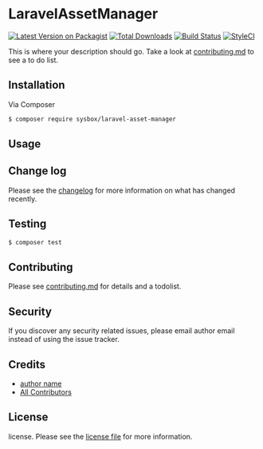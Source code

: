# LaravelAssetManager

[![Latest Version on Packagist][ico-version]][link-packagist]
[![Total Downloads][ico-downloads]][link-downloads]
[![Build Status][ico-travis]][link-travis]
[![StyleCI][ico-styleci]][link-styleci]

This is where your description should go. Take a look at [contributing.md](contributing.md) to see a to do list.

## Installation

Via Composer

``` bash
$ composer require sysbox/laravel-asset-manager
```

## Usage

## Change log

Please see the [changelog](changelog.md) for more information on what has changed recently.

## Testing

``` bash
$ composer test
```

## Contributing

Please see [contributing.md](contributing.md) for details and a todolist.

## Security

If you discover any security related issues, please email author email instead of using the issue tracker.

## Credits

- [author name][link-author]
- [All Contributors][link-contributors]

## License

license. Please see the [license file](license.md) for more information.

[ico-version]: https://img.shields.io/packagist/v/sysbox/laravelassetmanager.svg?style=flat-square
[ico-downloads]: https://img.shields.io/packagist/dt/sysbox/laravelassetmanager.svg?style=flat-square
[ico-travis]: https://img.shields.io/travis/sysbox/laravelassetmanager/master.svg?style=flat-square
[ico-styleci]: https://styleci.io/repos/12345678/shield

[link-packagist]: https://packagist.org/packages/sysbox/laravel-asset-manager
[link-downloads]: https://packagist.org/packages/sysbox/laravel-asset-manager
[link-travis]: https://travis-ci.org/sysbox/laravel-asset-manager
[link-styleci]: https://styleci.io/repos/12345678
[link-author]: https://github.com/sysbox-pty-ltd
[link-contributors]: ../../contributors
